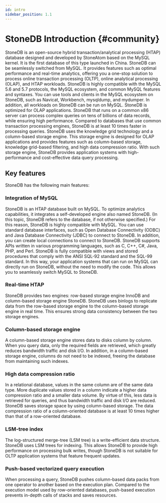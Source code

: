 ```yaml
---
id: intro
sidebar_position: 1.1
---
```


# StoneDB Introduction {#community}

StoneDB is an open-source hybrid transaction/analytical processing (HTAP) database designed and developed by StoneAtom based on the MySQL kernel. It is the first database of this type launched in China. StoneDB can be seamlessly switched from MySQL. It provides features such as optimal performance and real-time analytics, offering you a one-stop solution to process online transaction processing (OLTP), online analytical processing (OLAP), and HTAP workloads.
StoneDB is highly compatible with the MySQL 5.6 and 5.7 protocols, the MySQL ecosystem, and common MySQL features and syntaxes. You can use tools and clients in the MySQL ecosystem on StoneDB, such as Navicat, Workbench, mysqldump, and mydumper. In addition, all workloads on StoneDB can be run on MySQL.
StoneDB is optimized for OLAP applications. StoneDB that runs on a common x86 server can process complex queries on tens of billions of data records, while ensuring high performance. Compared to databases that use common transaction processing engines, StoneDB is at least 10 times faster in processing queries.
StoneDB uses the knowledge grid technology and a column-based storage engine. This storage engine is designed for OLAP applications and provides features such as column-based storage, knowledge grid-based filtering, and high data compression ratio. With such storage engine, StoneDB provides application systems with high-performance and cost-effective data query processing.

## Key features
StoneDB has the following main features:
### Integration of MySQL
StoneDB is an HTAP database built on MySQL. To optimize analytics capabilities, it integrates a self-developed engine also named StoneDB. (In this topic, StoneDB refers to the database, if not otherwise specified.) For this reason, StoneDB is highly compatible with MySQL. You can use standard database interfaces, such as Open Database Connectivity (ODBC) and Java Database Connectivity (JDBC) to connect to StoneDB. In addition, you can create local connections to connect to StoneDB. StoneDB supports APIs written in various programming languages, such as C, C++, C#, Java, PHP, and Perl. StoneDB is fully compatible with views and stored procedures that comply with the ANSI SQL-92 standard and the SQL-99 standard. In this way, your application systems that can run on MySQL can directly run on StoneDB, without the need to modify the code. This allows you to seamlessly switch MySQL to StoneDB.
### Real-time HTAP
StoneDB provides two engines: row-based storage engine InnoDB and column-based storage engine StoneDB. StoneDB uses binlogs to replicate data from the row-based storage engine to the column-based storage engine in real time. This ensures strong data consistency between the two storage engines.
### Column-based storage engine
A column-based storage engine stores data to disks column by column. When you query data, only the required fields are retrieved, which greatly reduces bandwidth traffic and disk I/O. In addition, in a column-based storage engine, columns do not need to be indexed, freeing the database from maintaining such indexes.
### High data compression ratio
In a relational database, values in the same column are of the same data type. More duplicate values stored in a column indicate a higher data compression ratio and a smaller data volume. By virtue of this, less data is retrieved for queries, and thus bandwidth traffic and disk I/O are reduced. 
StoneDB saves storage space by using column-based storage. The data compression ratio of a column-oriented database is at least 10 times higher than that of a row-oriented database. 
### LSM-tree index
The log-structured merge-tree (LSM tree) is a write-efficient data structure. StoneDB uses LSM trees for indexing. This allows StoneDB to provide high performance on processing bulk writes, though StoneDB is not suitable for OLTP application systems that feature frequent updates.
### Push-based vectorized query execution
When processing a query, StoneDB pushes column-based data packs from one operator to another based on the execution plan. Compared to the execution model used by row-oriented databases, push-based execution prevents in-depth calls of stacks and saves resources.

